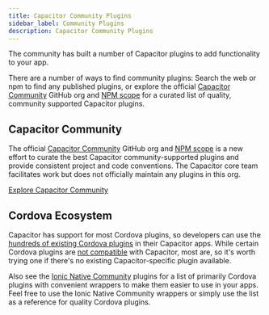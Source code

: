```yaml
---
title: Capacitor Community Plugins
sidebar_label: Community Plugins
description: Capacitor Community Plugins
---
```


The community has built a number of Capacitor plugins to add functionality to your app.

There are a number of ways to find community plugins: Search the web or npm to find any published plugins, or explore the official [Capacitor Community](https://github.com/capacitor-community) GitHub org and [NPM scope](https://npmjs.com/~capacitor-community) for a curated list of quality, community supported Capacitor plugins.

## Capacitor Community

The official [Capacitor Community](https://github.com/capacitor-community) GitHub org and [NPM scope](https://npmjs.com/~capacitor-community) is a new effort to curate the best Capacitor community-supported plugins and provide consistent project and code conventions. The Capacitor core team facilitates work but does not officially maintain any plugins in this org.

<a href="https://github.com/capacitor-community/" class="ui-button">Explore Capacitor Community</a>

## Cordova Ecosystem

Capacitor has support for most Cordova plugins, so developers can use the [hundreds of existing Cordova plugins](https://cordova.apache.org/plugins/) in their Capacitor apps. While certain Cordova plugins are [not compatible](https://capacitorjs.com/docs/cordova/known-incompatible-plugins) with Capacitor, most are, so it's worth trying one if there's no existing Capacitor-specific plugin available.

Also see the [Ionic Native Community](https://ionicframework.com/docs/native/community) plugins for a list of primarily Cordova plugins with convenient wrappers to make them easier to use in your apps. Feel free to use the Ionic Native Community wrappers or simply use the list as a reference for quality Cordova plugins.
